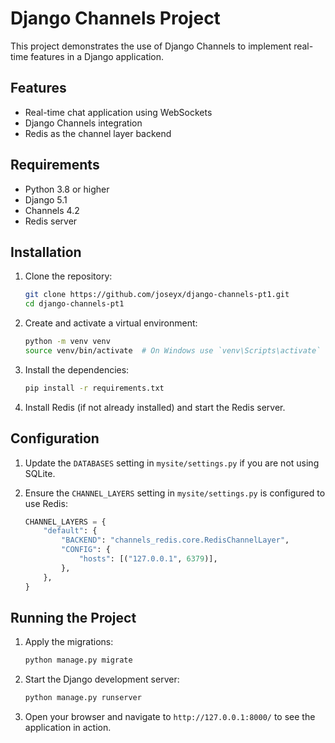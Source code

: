 # Django Channels Project

This project demonstrates the use of Django Channels to implement real-time features in a Django application.

## Features

- Real-time chat application using WebSockets
- Django Channels integration
- Redis as the channel layer backend

## Requirements

- Python 3.8 or higher
- Django 5.1
- Channels 4.2
- Redis server

## Installation

1. Clone the repository:

   ```sh
   git clone https://github.com/joseyx/django-channels-pt1.git
   cd django-channels-pt1
   ```

2. Create and activate a virtual environment:

   ```sh
   python -m venv venv
   source venv/bin/activate  # On Windows use `venv\Scripts\activate`
   ```

3. Install the dependencies:

   ```sh
   pip install -r requirements.txt
   ```

4. Install Redis (if not already installed) and start the Redis server.

## Configuration

1. Update the `DATABASES` setting in `mysite/settings.py` if you are not using SQLite.

2. Ensure the `CHANNEL_LAYERS` setting in `mysite/settings.py` is configured to use Redis:

   ```python
   CHANNEL_LAYERS = {
       "default": {
           "BACKEND": "channels_redis.core.RedisChannelLayer",
           "CONFIG": {
               "hosts": [("127.0.0.1", 6379)],
           },
       },
   }
   ```

## Running the Project

1. Apply the migrations:

   ```sh
   python manage.py migrate
   ```

2. Start the Django development server:

   ```sh
   python manage.py runserver
   ```

3. Open your browser and navigate to `http://127.0.0.1:8000/` to see the application in action.
